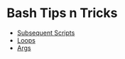 # Bash Tips n Tricks

* [Subsequent Scripts](snippets/bash/run_scripts.md)
* [Loops](snippets/bash/loops.md)
* [Args](snippets/bash/args.md)